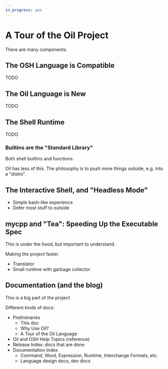 ```yaml
---
in_progress: yes
---
```


A Tour of the Oil Project
=========================

<!--
(under construction). TODO: Describe Oil, OSH, oven, the shell runtime,
headless shell, etc.
-->

There are many components.

<div id="toc">
</div>

## The OSH Language is Compatible

TODO

## The Oil Language is New

TODO

## The Shell Runtime

TODO

### Builtins are the "Standard Library"

Both shell builtins and functions.

Oil has less of this.  The philosophy is to push more things outside, e.g. into
a "distro".

## The Interactive Shell, and "Headless Mode"

- Simple bash-like experience
- Defer most stuff to outside

## mycpp and "Tea": Speeding Up the Executable Spec

This is under the hood, but important to understand.

Making the project faster.

- Translator
- Small runtime with garbage collector

## Documentation (and the blog)

This is a big part of the project

Different kinds of docs:

- Preliminaries
  - This doc
  - Why Use Oil?
  - A Tour of the Oil Language
- Oil and OSH Help Topics (reference)
- Release Index: docs that are done
- Documentation Index
  - Command, Word, Expression, Runtime, Interchange Formats, etc.
  - Language design docs, dev docs


